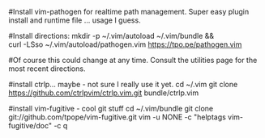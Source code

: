 #Install vim-pathogen for realtime path management.  Super easy plugin install and runtime file ... usage I guess.

#Install directions:
mkdir -p ~/.vim/autoload ~/.vim/bundle && \
curl -LSso ~/.vim/autoload/pathogen.vim https://tpo.pe/pathogen.vim


#Of course this could change at any time.  Consult the utilities page for the most recent directions.


#install ctrlp... maybe - not sure I really use it yet.
cd ~/.vim
git clone https://github.com/ctrlpvim/ctrlp.vim.git bundle/ctrlp.vim



#install vim-fugitive - cool git stuff
cd ~/.vim/bundle
git clone git://github.com/tpope/vim-fugitive.git
vim -u NONE -c "helptags vim-fugitive/doc" -c q
